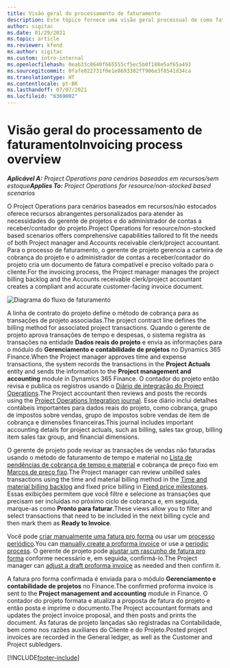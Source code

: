 ```yaml
---
title: Visão geral do processamento de faturamento
description: Este tópico fornece uma visão geral processual de como faturar no Project Operations para cenários baseados em recursos/não estocados.
author: sigitac
ms.date: 01/29/2021
ms.topic: article
ms.reviewer: kfend
ms.author: sigitac
ms.custom: intro-internal
ms.openlocfilehash: 0eab33c8640f665555cf5ec5b0f188e5af65a493
ms.sourcegitcommit: 0fafe022731f0e1e8693382ff906e3f8541d34ca
ms.translationtype: HT
ms.contentlocale: pt-BR
ms.lasthandoff: 07/07/2021
ms.locfileid: "6369002"
---
```

# <a name="invoicing-process-overview"></a><span data-ttu-id="003c0-103">Visão geral do processamento de faturamento</span><span class="sxs-lookup"><span data-stu-id="003c0-103">Invoicing process overview</span></span>

<span data-ttu-id="003c0-104">_**Aplicável A:** Project Operations para cenários baseados em recursos/sem estoque_</span><span class="sxs-lookup"><span data-stu-id="003c0-104">_**Applies To:** Project Operations for resource/non-stocked based scenarios_</span></span>

<span data-ttu-id="003c0-105">O Project Operations para cenários baseados em recursos/não estocados oferece recursos abrangentes personalizados para atender às necessidades do gerente de projetos e do administrador de contas a receber/contador do projeto.</span><span class="sxs-lookup"><span data-stu-id="003c0-105">Project Operations for resource/non-stocked based scenarios offers comprehensive capabilities tailored to fit the needs of both Project manager and Accounts receivable clerk/project accountant.</span></span> <span data-ttu-id="003c0-106">Para o processo de faturamento, o gerente de projeto gerencia a carteira de cobrança do projeto e o administrador de contas a receber/contador do projeto cria um documento de fatura compatível e preciso voltado para o cliente.</span><span class="sxs-lookup"><span data-stu-id="003c0-106">For the invoicing process, the Project manager manages the project billing backlog and the Accounts receivable clerk/project accountant creates a compliant and accurate customer-facing invoice document.</span></span>

![Diagrama do fluxo de faturamento](./media/invoicing-flow.png)

<span data-ttu-id="003c0-108">A linha de contrato do projeto define o método de cobrança para as transações de projeto associadas.</span><span class="sxs-lookup"><span data-stu-id="003c0-108">The project contract line defines the billing method for associated project transactions.</span></span> <span data-ttu-id="003c0-109">Quando o gerente de projeto aprova transações de tempo e despesas, o sistema registra as transações na entidade **Dados reais do projeto** e envia as informações para o módulo do **Gerenciamento e contabilidade de projetos** no Dynamics 365 Finance.</span><span class="sxs-lookup"><span data-stu-id="003c0-109">When the Project manager approves time and expense transactions, the system records the transactions in the **Project Actuals** entity and sends the information to the **Project management and accounting** module in Dynamics 365 Finance.</span></span> <span data-ttu-id="003c0-110">O contador do projeto então revisa e publica os registros usando o [Diário de integração do Project Operations](../project-accounting/project-operations-integration-journal.md).</span><span class="sxs-lookup"><span data-stu-id="003c0-110">The Project accountant then reviews and posts the records using the [Project Operations Integration journal](../project-accounting/project-operations-integration-journal.md).</span></span> <span data-ttu-id="003c0-111">Esse diário inclui detalhes contábeis importantes para dados reais do projeto, como cobrança, grupo de impostos sobre vendas, grupo de impostos sobre vendas de item de cobrança e dimensões financeiras.</span><span class="sxs-lookup"><span data-stu-id="003c0-111">This journal includes important accounting details for project actuals, such as billing, sales tax group, billing item sales tax group, and financial dimensions.</span></span>

<span data-ttu-id="003c0-112">O gerente de projeto pode revisar as transações de vendas não faturadas usando o método de faturamento de tempo e material no [Lista de pendências de cobrança de tempo e material](../proforma-invoicing/manage-billing-backlog.md#time-and-material-billing-backlog) e cobrança de preço fixo em [Marcos de preço fixo](../proforma-invoicing/manage-billing-backlog.md#fixed-price-milestones).</span><span class="sxs-lookup"><span data-stu-id="003c0-112">The Project manager can review unbilled sales transactions using the time and material billing method in the [Time and material billing backlog](../proforma-invoicing/manage-billing-backlog.md#time-and-material-billing-backlog) and fixed price billing in [Fixed price milestones](../proforma-invoicing/manage-billing-backlog.md#fixed-price-milestones).</span></span> <span data-ttu-id="003c0-113">Essas exibições permitem que você filtre e selecione as transações que precisam ser incluídas no próximo ciclo de cobrança e, em seguida, marque-as como **Pronto para faturar**.</span><span class="sxs-lookup"><span data-stu-id="003c0-113">These views allow you to filter and select transactions that need to be included in the next billing cycle and then mark them as **Ready to Invoice**.</span></span>

<span data-ttu-id="003c0-114">Você pode [criar manualmente uma fatura pro forma](../proforma-invoicing/create-manual-proforma-invoice.md) ou usar um [processo periódico](../proforma-invoicing/configure-automated-invoice-creation.md).</span><span class="sxs-lookup"><span data-stu-id="003c0-114">You can [manually create a proforma invoice](../proforma-invoicing/create-manual-proforma-invoice.md) or use a [periodic process](../proforma-invoicing/configure-automated-invoice-creation.md).</span></span> <span data-ttu-id="003c0-115">O gerente de projeto pode [ajustar um rascunho de fatura pro forma](../proforma-invoicing/manage-proforma-invoice.md) conforme necessário e, em seguida, confirmá-lo.</span><span class="sxs-lookup"><span data-stu-id="003c0-115">The Project manager can [adjust a draft proforma invoice](../proforma-invoicing/manage-proforma-invoice.md) as needed and then confirm it.</span></span>

<span data-ttu-id="003c0-116">A fatura pro forma confirmada é enviada para o módulo **Gerenciamento e contabilidade de projetos** no Finance.</span><span class="sxs-lookup"><span data-stu-id="003c0-116">The confirmed proforma invoice is sent to the **Project management and accounting** module in Finance.</span></span> <span data-ttu-id="003c0-117">O contador do projeto formata e atualiza a proposta de fatura do projeto e então posta e imprime o documento.</span><span class="sxs-lookup"><span data-stu-id="003c0-117">The Project accountant formats and updates the project invoice proposal, and then posts and prints the document.</span></span> <span data-ttu-id="003c0-118">As faturas de projeto lançadas são registradas na Contabilidade, bem como nos razões auxiliares do Cliente e do Projeto.</span><span class="sxs-lookup"><span data-stu-id="003c0-118">Posted project invoices are recorded in the General ledger, as well as the Customer and Project subledgers.</span></span>


[!INCLUDE[footer-include](../includes/footer-banner.md)]